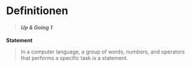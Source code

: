 # Definitionen

> #### _**Up & Going 1**_

**Statement**
> In a computer language, a group of words, numbers, and operators that performs a specific task is a statement.
